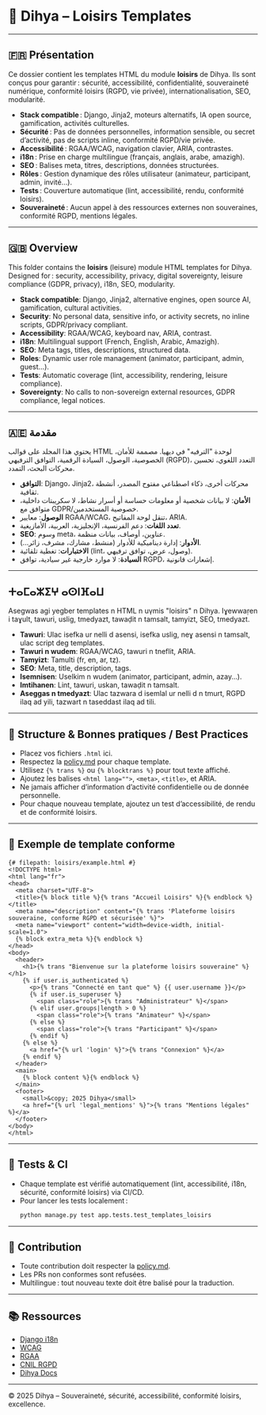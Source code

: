 # 🎲 Dihya – Loisirs Templates

---

## 🇫🇷 Présentation

Ce dossier contient les templates HTML du module **loisirs** de Dihya.
Ils sont conçus pour garantir : sécurité, accessibilité, confidentialité, souveraineté numérique, conformité loisirs (RGPD, vie privée), internationalisation, SEO, modularité.

- **Stack compatible** : Django, Jinja2, moteurs alternatifs, IA open source, gamification, activités culturelles.
- **Sécurité** : Pas de données personnelles, information sensible, ou secret d’activité, pas de scripts inline, conformité RGPD/vie privée.
- **Accessibilité** : RGAA/WCAG, navigation clavier, ARIA, contrastes.
- **i18n** : Prise en charge multilingue (français, anglais, arabe, amazigh).
- **SEO** : Balises meta, titres, descriptions, données structurées.
- **Rôles** : Gestion dynamique des rôles utilisateur (animateur, participant, admin, invité…).
- **Tests** : Couverture automatique (lint, accessibilité, rendu, conformité loisirs).
- **Souveraineté** : Aucun appel à des ressources externes non souveraines, conformité RGPD, mentions légales.

---

## 🇬🇧 Overview

This folder contains the **loisirs** (leisure) module HTML templates for Dihya.
Designed for : security, accessibility, privacy, digital sovereignty, leisure compliance (GDPR, privacy), i18n, SEO, modularity.

- **Stack compatible**: Django, Jinja2, alternative engines, open source AI, gamification, cultural activities.
- **Security**: No personal data, sensitive info, or activity secrets, no inline scripts, GDPR/privacy compliant.
- **Accessibility**: RGAA/WCAG, keyboard nav, ARIA, contrast.
- **i18n**: Multilingual support (French, English, Arabic, Amazigh).
- **SEO**: Meta tags, titles, descriptions, structured data.
- **Roles**: Dynamic user role management (animator, participant, admin, guest…).
- **Tests**: Automatic coverage (lint, accessibility, rendering, leisure compliance).
- **Sovereignty**: No calls to non-sovereign external resources, GDPR compliance, legal notices.

---

## 🇦🇪 مقدمة

يحتوي هذا المجلد على قوالب HTML لوحدة "الترفيه" في ديهيا.
مصممة للأمان، الخصوصية، الوصول، السيادة الرقمية، التوافق الترفيهي (RGPD)، التعدد اللغوي، تحسين محركات البحث، التمدد.

- **التوافق**: Django، Jinja2، محركات أخرى، ذكاء اصطناعي مفتوح المصدر، أنشطة ثقافية.
- **الأمان**: لا بيانات شخصية أو معلومات حساسة أو أسرار نشاط، لا سكريبتات داخلية، متوافق مع GDPR/خصوصية المستخدمين.
- **الوصول**: معايير RGAA/WCAG، تنقل لوحة المفاتيح، ARIA.
- **تعدد اللغات**: دعم الفرنسية، الإنجليزية، العربية، الأمازيغية.
- **SEO**: وسوم meta، عناوين، أوصاف، بيانات منظمة.
- **الأدوار**: إدارة ديناميكية للأدوار (منشط، مشارك، مشرف، زائر...).
- **الاختبارات**: تغطية تلقائية (lint، وصول، عرض، توافق ترفيهي).
- **السيادة**: لا موارد خارجية غير سيادية، توافق RGPD، إشعارات قانونية.

---

## ⵜⴰⵎⴰⵣⵉⵖ ⴰⵙⵏⴼⴰⵡ

Asegwas agi yegber templates n HTML n uγmis "loisirs" n Dihya.
Iɣewwaṛen i taɣult, tawuri, uslig, tmedyazt, tawaḍit n tamsalt, tamyizt, SEO, tmedyazt.

- **Tawuri**: Ulac isefka ur nelli d asensi, isefka uslig, neɣ asensi n tamsalt, ulac script deg templates.
- **Tawuri n wudem**: RGAA/WCAG, tawuri n tneflit, ARIA.
- **Tamyizt**: Tamulti (fr, en, ar, tz).
- **SEO**: Meta, title, description, tags.
- **Isemnisen**: Uselkim n wudem (animator, participant, admin, azay…).
- **Imtihanen**: Lint, tawuri, uskan, tawaḍit n tamsalt.
- **Aseggas n tmedyazt**: Ulac tazwara d isemlal ur nelli d n tmurt, RGPD ilaq ad yili, tazwart n taseddast ilaq ad tili.

---

## 🚀 Structure & Bonnes pratiques / Best Practices

- Placez vos fichiers `.html` ici.
- Respectez la [policy.md](./policy.md) pour chaque template.
- Utilisez `{% trans %}` ou `{% blocktrans %}` pour tout texte affiché.
- Ajoutez les balises `<html lang="">`, `<meta>`, `<title>`, et ARIA.
- Ne jamais afficher d’information d’activité confidentielle ou de donnée personnelle.
- Pour chaque nouveau template, ajoutez un test d’accessibilité, de rendu et de conformité loisirs.

---

## 🧩 Exemple de template conforme

```django
{# filepath: loisirs/example.html #}
<!DOCTYPE html>
<html lang="fr">
<head>
  <meta charset="UTF-8">
  <title>{% block title %}{% trans "Accueil Loisirs" %}{% endblock %}</title>
  <meta name="description" content="{% trans 'Plateforme loisirs souveraine, conforme RGPD et sécurisée' %}">
  <meta name="viewport" content="width=device-width, initial-scale=1.0">
  {% block extra_meta %}{% endblock %}
</head>
<body>
  <header>
    <h1>{% trans "Bienvenue sur la plateforme loisirs souveraine" %}</h1>
    {% if user.is_authenticated %}
      <p>{% trans "Connecté en tant que" %} {{ user.username }}</p>
      {% if user.is_superuser %}
        <span class="role">{% trans "Administrateur" %}</span>
      {% elif user.groups|length > 0 %}
        <span class="role">{% trans "Animateur" %}</span>
      {% else %}
        <span class="role">{% trans "Participant" %}</span>
      {% endif %}
    {% else %}
      <a href="{% url 'login' %}">{% trans "Connexion" %}</a>
    {% endif %}
  </header>
  <main>
    {% block content %}{% endblock %}
  </main>
  <footer>
    <small>&copy; 2025 Dihya</small>
    <a href="{% url 'legal_mentions' %}">{% trans "Mentions légales" %}</a>
  </footer>
</body>
</html>
```

---

## 🧪 Tests & CI

- Chaque template est vérifié automatiquement (lint, accessibilité, i18n, sécurité, conformité loisirs) via CI/CD.
- Pour lancer les tests localement :
  ```bash
  python manage.py test app.tests.test_templates_loisirs
  ```

---

## 🤝 Contribution

- Toute contribution doit respecter la [policy.md](./policy.md).
- Les PRs non conformes sont refusées.
- Multilingue : tout nouveau texte doit être balisé pour la traduction.

---

## 📚 Ressources

- [Django i18n](https://docs.djangoproject.com/fr/stable/topics/i18n/translation/)
- [WCAG](https://www.w3.org/WAI/standards-guidelines/wcag/)
- [RGAA](https://accessibilite.numerique.gouv.fr/methode/criteres/)
- [CNIL RGPD](https://www.cnil.fr/fr/rgpd-de-quoi-parle-t-on)
- [Dihya Docs](../../../../docs/)

---

© 2025 Dihya – Souveraineté, sécurité, accessibilité, conformité loisirs, excellence.
